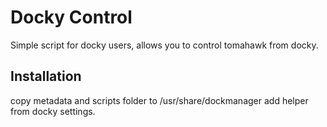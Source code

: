 # Docky Control

Simple script for docky users, allows you to control tomahawk from docky. 

## Installation

copy metadata and scripts folder to /usr/share/dockmanager 
add helper from docky settings.

